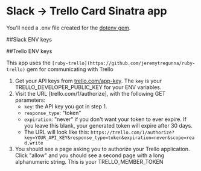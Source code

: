 Slack -> Trello Card Sinatra app
========

You'll need a .env file created for the [dotenv gem](https://github.com/bkeepers/dotenv). 


##Slack ENV keys

##Trello ENV keys

This app uses the `[ruby-trello](https://github.com/jeremytregunna/ruby-trello)` gem for communicating with Trello

1. Get your API keys from [trello.com/app-key](https://trello.com/app-key). The `key` is your TRELLO_DEVELOPER_PUBLIC_KEY for your ENV variables.
2. Visit the URL [trello.com/1/authorize], with the following GET parameters:
    - `key`: the API key you got in step 1.
    - `response_type`: "token"
    - `expiration`: "never" if you don't want your token to ever expire. If you leave this blank,
       your generated token will expire after 30 days.
    - The URL will look like this:
      `https://trello.com/1/authorize?key=YOUR_API_KEY&response_type=token&expiration=never&scope=read,write`
3. You should see a page asking you to authorize your Trello application. Click "allow" and you should see a second page with a long alphanumeric string. This is your TRELLO_MEMBER_TOKEN


